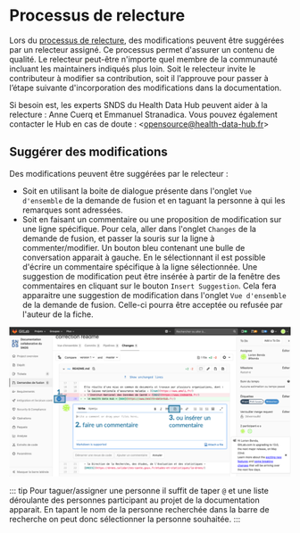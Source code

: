 # Processus de relecture
<!-- SPDX-License-Identifier: MPL-2.0 -->

Lors du [processus de relecture](../A_lire/Processus_contribution.md#processus-de-relecture-et-validation), des modifications peuvent être suggérées par un relecteur assigné. Ce processus permet d'assurer un contenu de qualité. Le relecteur peut-être n'importe quel membre de la communauté incluant les maintainers indiqués plus loin. Soit le relecteur invite le contributeur à modifier sa contribution, soit il l’approuve pour passer à l’étape suivante d'incorporation des modifications dans la documentation. 


Si besoin est, les experts SNDS du Health Data Hub peuvent aider à la relecture : Anne Cuerq et Emmanuel Stranadica. Vous pouvez également contacter le Hub en cas de doute : <<opensource@health-data-hub.fr>>

## Suggérer des modifications
Des modifications peuvent être suggérées par le relecteur : 
* Soit en utilisant la boite de dialogue présente dans l'onglet `Vue d'ensemble` de la demande de fusion et en taguant la personne à qui les remarques sont adressées. 
* Soit en faisant un commentaire ou une proposition de modification sur une ligne spécifique. Pour cela, aller dans l'onglet `Changes` de la demande de fusion, et passer la souris sur la ligne à commenter/modifier. Un bouton bleu contenant une bulle de conversation apparait à gauche. En le sélectionnant il est possible d'écrire un commentaire spécifique à la ligne sélectionnée. Une suggestion de modification peut être insérée à partir de la fenêtre des commentaires en cliquant sur le bouton `Insert Suggestion`. Cela fera apparaitre une suggestion de modification dans l'onglet `Vue d'ensemble` de la demande de fusion. Celle-ci pourra être acceptée ou refusée par l'auteur de la fiche.

<p style="text-align:center;">
<img src="/files/images/tutoriel_gitlab/2020-05-10_HDH_proposer-correction_MLP-2.0.png" alt="changer branche" width="1000"/>
</p>

::: tip
Pour taguer/assigner une personne il suffit de taper `@` et une liste déroulante des personnes participant au projet de la documentation apparait. En tapant le nom de la personne recherchée dans la barre de recherche on peut donc sélectionner la personne souhaitée.
::: 